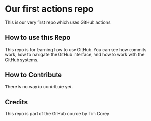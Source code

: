 # Our first actions repo
This is our very first repo which uses GitHub actions

## How to use this Repo
This repo is for learning how to use GitHub. You can see how commits work, how to navigate the GitHub interface, and how to work with the GitHub systems.

## How to Contribute
There is no way to contribute yet.

## Credits
This repo is part of the GitHub cource by Tim Corey
